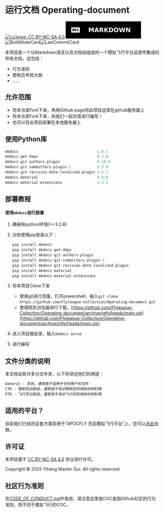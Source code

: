 # 运行文档 Operating-document

[![License: CC BY-NC-SA 4.0](https://img.shields.io/badge/License-CC%20BY--NC--SA%204.0-lightgrey.svg?style=for-the-badge)](https://creativecommons.org/licenses/by-nc-sa/4.0) ![Markdown](./assets/Markdown-000000.svg)![BuildStateCard](https://img.shields.io/github/actions/workflow/status/Flyleague-Collection/Operating-document/ci.yml?style=for-the-badge&logo=github&label=github-pages)![LastCommitCard](https://img.shields.io/github/last-commit/Flyleague-Collection/Operating-document?display_timestamp=committer&style=for-the-badge&logo=github)


本项目是一个以Markdown语言以及文档站组成的一个模拟飞行平台运营所集成的所有文档，这包括：

- 行为准则
- 管制员考核大纲
- ......



## 允许范围

- 将本仓库Fork下来，再用Github page将此项目运营在github服务器上
- 将本仓库Fork下来，和我们一起对其进行编写！
- 也可以将此项目部署在本地服务器上



## 使用Python库

```python
mkdocs                                    1.6.1
mkdocs-get-deps                           0.2.0
mkdocs-git-authors-plugin                 0.10.0
mkdocs-git-committers-plugin-2            2.5.0
mkdocs-git-revision-date-localized-plugin 1.4.7
mkdocs-material                           9.6.8
mkdocs-material-extensions                1.3.1
```



## 部署教程

#### 使用`mkdocs`进行部署

1. 确保有python环境(>=3.2.6)

2. 分别使用pip安装以下：

   ```python
   pip install mkdocs
   pip install mkdocs-get-deps
   pip install mkdocs-git-authors-plugin
   pip install mkdocs-git-committers-plugin-2
   pip install mkdocs-git-revision-date-localized-plugin
   pip install mkdocs-material
   pip install mkdocs-material-extensions
   ```

3. 将本项目Clone下来

   - 使用git进行克隆，打开powershell，输入`git clone https://github.com/Flyleague-Collection/Operating-document.git`
   - 使用网页浏览器进行下载，[https://github.com/Flyleague-Collection/Operating-document/archive/refs/heads/main.zip](https://github.com/Flyleague-Collection/Operating-document/archive/refs/heads/main.zip)

4. 进入项目根目录，输入`mkdocs serve`

5. 进行编写



## 文件分类的说明

本文档站有许多分文件夹，以下将讲述他们的用途：

```markdown
General - 总则，通常放于适用于任何用户的文件
CTD - 管制员训练部，通常放于培训管制员所用到的材料等
PTD - 飞行员训练部，通常放于培训飞行员所用到的材料等
```



## 适用的平台？

目前我们已经将这套方案启用于“APOCFLY 天启模拟飞行平台”上，您可以[点此](https://qm.qq.com/q/5qyq2c4n9m)加群。



## 许可证

本项目基于 [CC BY-NC-SA 4.0](https://creativecommons.org/licenses/by-nc-sa/4.0/deed.zh) 协议进行许可。

Copyright © 2025 Yiheng Master Gui. All rights reserved.



## 社区行为准则

在[CODE_OF_CONDUCT.md](./CODE_OF_CONDUCT.md)中查阅，请注意这里是COC是指Github社区的行为准则，而不同于模拟飞行的COC。
